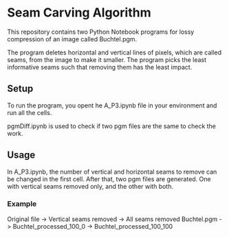 # Seam Carving Algorithm

This repository contains two Python Notebook programs for lossy compression of an image called Buchtel.pgm.

The program deletes horizontal and vertical lines of pixels, which are called seams, from the image to make it smaller. The program picks the least informative seams such that removing them has the least impact.

## Setup

To run the program, you opent he A_P3.ipynb file in your environment and run all the cells.

pgmDiff.ipynb is used to check if two pgm files are the same to check the work.

## Usage

In A_P3.ipynb, the number of vertical and horizontal seams to remove can be changed in the first cell. After that, two pgm files are generated. One with vertical seams removed only, and the other with both. 

### Example

Original file  ->  Vertical seams removed  ->  All seams removed
Buchtel.pgm    ->  Buchtel_processed_100_0 ->  Buchtel_processed_100_100
